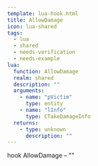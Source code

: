 ```yaml
---
template: lua-hook.html
title: AllowDamage
icon: lua-shared
tags:
  - lua
  - shared
  - needs-verification
  - needs-example
lua:
  function: AllowDamage
  realm: shared
  description: ""
  arguments:
    - name: "pVictim"
      type: entity
    - name: "lInfo"
      type: CTakeDamageInfo
  returns:
    - type: unknown
      description: ""
---
```


<div class="lua__search__keywords">
hook AllowDamage &#x2013; ""
</div>
